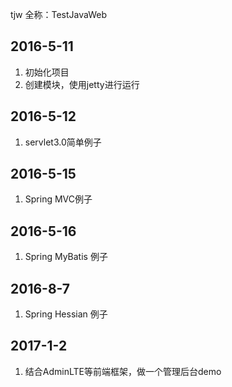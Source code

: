 tjw 全称：TestJavaWeb

## 2016-5-11
1. 初始化项目
2. 创建模块，使用jetty进行运行


## 2016-5-12
1. servlet3.0简单例子

## 2016-5-15
1. Spring MVC例子

## 2016-5-16
1. Spring MyBatis 例子

## 2016-8-7
1. Spring Hessian 例子

## 2017-1-2
1. 结合AdminLTE等前端框架，做一个管理后台demo
